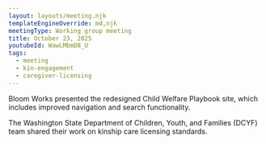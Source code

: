 ```yaml
---
layout: layouts/meeting.njk
templateEngineOverride: md,njk
meetingType: Working group meeting
title: October 23, 2025
youtubeId: WawLMbmD8_U
tags:
  - meeting
  - kin-engagement
  - caregiver-licensing
---
```

Bloom Works presented the redesigned Child Welfare Playbook site, which includes improved navigation and search functionality.

The Washington State Department of Children, Youth, and Families (DCYF) team shared their work on kinship care licensing standards.